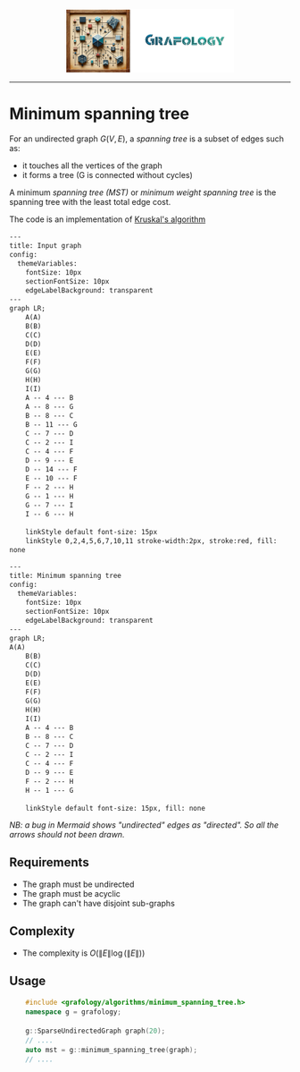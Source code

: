 <div align="center">
    <img 
        src="../imgs/logo.png" 
        alt="Répétiteur logo"
        height="113px"
        width="300px"
        />
</div>
<hr/>

# Minimum spanning tree
For an undirected graph $G(V,E)$, a *spanning tree* is a subset of edges such as:
- it touches all the vertices of the graph
- it forms a tree (G is connected without cycles)

A minimum *spanning tree (MST)* or *minimum weight spanning tree* is the spanning tree with the least total edge cost.

The code is an implementation of [Kruskal's algorithm](https://en.wikipedia.org/wiki/Kruskal%27s_algorithm)

```mermaid
---
title: Input graph
config:
  themeVariables:
    fontSize: 10px
    sectionFontSize: 10px
    edgeLabelBackground: transparent
---
graph LR;
    A(A)
    B(B)
    C(C)
    D(D)
    E(E)
    F(F)
    G(G)
    H(H)
    I(I)
    A -- 4 --- B
    A -- 8 --- G
    B -- 8 --- C
    B -- 11 --- G
    C -- 7 --- D
    C -- 2 --- I
    C -- 4 --- F
    D -- 9 --- E
    D -- 14 --- F
    E -- 10 --- F
    F -- 2 --- H
    G -- 1 --- H
    G -- 7 --- I
    I -- 6 --- H

    linkStyle default font-size: 15px
    linkStyle 0,2,4,5,6,7,10,11 stroke-width:2px, stroke:red, fill: none
```


```mermaid
---
title: Minimum spanning tree
config:
  themeVariables:
    fontSize: 10px
    sectionFontSize: 10px
    edgeLabelBackground: transparent
---
graph LR;
A(A)
    B(B)
    C(C)
    D(D)
    E(E)
    F(F)
    G(G)
    H(H)
    I(I)
    A -- 4 --- B
    B -- 8 --- C
    C -- 7 --- D
    C -- 2 --- I
    C -- 4 --- F
    D -- 9 --- E
    F -- 2 --- H
    H -- 1 --- G

    linkStyle default font-size: 15px, fill: none
```

*NB: a bug in Mermaid shows "undirected" edges as "directed". So all the arrows should not been drawn.*

## Requirements
- The graph must be undirected
- The graph must be acyclic
- The graph can't have disjoint sub-graphs

## Complexity
- The complexity is $O(\lVert E \rVert \log{(\lVert E \rVert)})$

## Usage
```C++
    #include <grafology/algorithms/minimum_spanning_tree.h>
    namespace g = grafology;

    g::SparseUndirectedGraph graph(20);
    // ....
    auto mst = g::minimum_spanning_tree(graph);
    // ....

```

